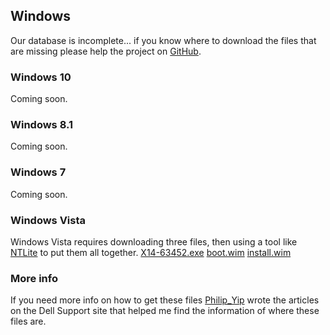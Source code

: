 
## Windows
Our database is incomplete... if you know where to download the files that are missing please help the project on [GitHub](github.com/mrhallway0/dl).
### Windows 10
Coming soon.

### Windows 8.1
Coming soon.

### Windows 7
Coming soon.

### Windows Vista
Windows Vista requires downloading three files, then using a tool like [NTLite](https://www.ntlite.com/) to put them all together. 
[X14-63452.exe](http://web.archive.org/web/20130308184940/http://msft-dnl.digitalrivercontent.net/msoffice/pub/X14-63452/X14-63452.exe) [boot.wim](http://web.archive.org/web/20140306164649/http://msft-dnl.digitalrivercontent.net/msvista/pub/msshus/vista64/boot.wim) [install.wim](http://web.archive.org/web/20130419080743/http://msft-dnl.digitalrivercontent.net/msvista/pub/msshus/vista32/install.wim)

### More info
If you need more info on how to get these files [Philip_Yip](https://www.dell.com/community/user/viewprofilepage/user-id/705515) wrote the articles on the Dell Support site that helped me find the information of where these files are.
